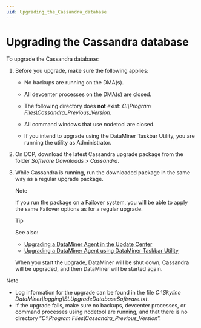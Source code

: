 ```yaml
---
uid: Upgrading_the_Cassandra_database
---
```


# Upgrading the Cassandra database

To upgrade the Cassandra database:

1. Before you upgrade, make sure the following applies:

    - No backups are running on the DMA(s).

    - All devcenter processes on the DMA(s) are closed.

    - The following directory does **not** exist: *C:\\Program Files\\Cassandra_Previous_Version*.

    - All command windows that use nodetool are closed.

    - If you intend to upgrade using the DataMiner Taskbar Utility, you are running the utility as Administrator.

2. On DCP, download the latest Cassandra upgrade package from the folder *Software Downloads* > *Cassandra*.

3. While Cassandra is running, run the downloaded package in the same way as a regular upgrade package.

    > [!NOTE]
    > If you run the package on a Failover system, you will be able to apply the same Failover options as for a regular upgrade.

    > [!TIP]
    > See also:
    > - [Upgrading a DataMiner Agent in the Update Center](xref:Upgrading_a_DataMiner_Agent_in_the_Update_Center)
    > - [Upgrading a DataMiner Agent using DataMiner Taskbar Utility](xref:Upgrading_a_DataMiner_Agent_using_DataMiner_Taskbar_Utility)

    When you start the upgrade, DataMiner will be shut down, Cassandra will be upgraded, and then DataMiner will be started again.

> [!NOTE]
> - Log information for the upgrade can be found in the file *C:\\Skyline DataMiner\\logging\\SLUpgradeDatabaseSoftware.txt*.
> - If the upgrade fails, make sure no backups, devcenter processes, or command processes using nodetool are running, and that there is no directory “*C:\\Program Files\\Cassandra_Previous_Version*”.
>
